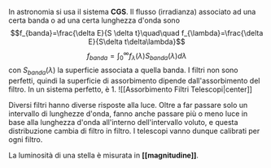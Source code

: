 In astronomia si usa il sistema **CGS**.
Il flusso (irradianza) associato ad una certa banda o ad una certa lunghezza d'onda sono
$$f_{banda}=\frac{\delta E}{S \delta t}\quad\quad f_{\lambda}=\frac{\delta E}{S\delta t\delta\lambda}$$
$$f_{banda}=\int_{0}^{\infty}f_{\lambda}(\lambda)S_{banda}(\lambda)d \lambda$$
con $S_{banda}(\lambda)$ la superficie associata a quella banda. I filtri non sono perfetti, quindi la superficie di assorbimento dipende dall'assorbimento del filtro. In un sistema perfetto, è 1.
![[Assorbimento Filtri Telescopi|center]]

Diversi filtri hanno diverse risposte alla luce. Oltre a far passare solo un intervallo di lunghezze d'onda, fanno anche passare più o meno luce in base alla lunghezza d'onda all'interno dell'intervallo voluto, e questa distribuzione cambia di filtro in filtro. I telescopi vanno dunque calibrati per ogni filtro.

La luminosità di una stella è misurata in **[[magnitudine]]**.